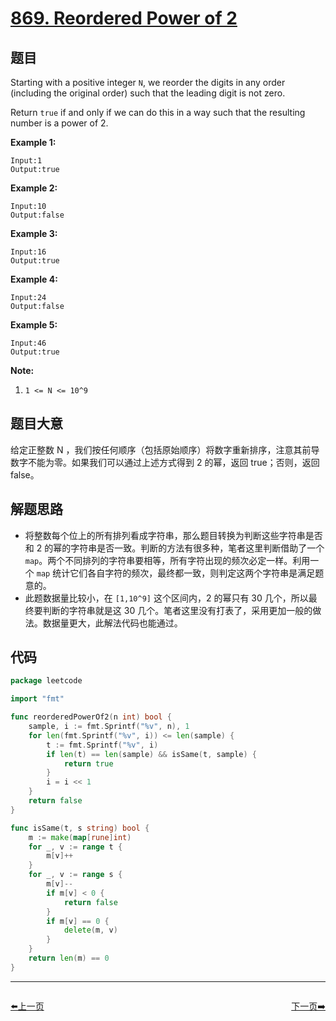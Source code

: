 # [869. Reordered Power of 2](https://leetcode.com/problems/reordered-power-of-2/)


## 题目

Starting with a positive integer `N`, we reorder the digits in any order (including the original order) such that the leading digit is not zero.

Return `true` if and only if we can do this in a way such that the resulting number is a power of 2.

**Example 1:**

```
Input:1
Output:true
```

**Example 2:**

```
Input:10
Output:false
```

**Example 3:**

```
Input:16
Output:true
```

**Example 4:**

```
Input:24
Output:false
```

**Example 5:**

```
Input:46
Output:true
```

**Note:**

1. `1 <= N <= 10^9`

## 题目大意

给定正整数 N ，我们按任何顺序（包括原始顺序）将数字重新排序，注意其前导数字不能为零。如果我们可以通过上述方式得到 2 的幂，返回 true；否则，返回 false。

## 解题思路

- 将整数每个位上的所有排列看成字符串，那么题目转换为判断这些字符串是否和 2 的幂的字符串是否一致。判断的方法有很多种，笔者这里判断借助了一个 `map`。两个不同排列的字符串要相等，所有字符出现的频次必定一样。利用一个 `map` 统计它们各自字符的频次，最终都一致，则判定这两个字符串是满足题意的。
- 此题数据量比较小，在 `[1,10^9]` 这个区间内，2 的幂只有 30 几个，所以最终要判断的字符串就是这 30 几个。笔者这里没有打表了，采用更加一般的做法。数据量更大，此解法代码也能通过。

## 代码

```go
package leetcode

import "fmt"

func reorderedPowerOf2(n int) bool {
	sample, i := fmt.Sprintf("%v", n), 1
	for len(fmt.Sprintf("%v", i)) <= len(sample) {
		t := fmt.Sprintf("%v", i)
		if len(t) == len(sample) && isSame(t, sample) {
			return true
		}
		i = i << 1
	}
	return false
}

func isSame(t, s string) bool {
	m := make(map[rune]int)
	for _, v := range t {
		m[v]++
	}
	for _, v := range s {
		m[v]--
		if m[v] < 0 {
			return false
		}
		if m[v] == 0 {
			delete(m, v)
		}
	}
	return len(m) == 0
}
```


----------------------------------------------
<div style="display: flex;justify-content: space-between;align-items: center;">
<p><a href="https://books.halfrost.com/leetcode/ChapterFour/0800~0899/0867.Transpose-Matrix/">⬅️上一页</a></p>
<p><a href="https://books.halfrost.com/leetcode/ChapterFour/0800~0899/0872.Leaf-Similar-Trees/">下一页➡️</a></p>
</div>
